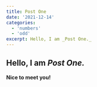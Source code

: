 ```yaml
---
title: Post One
date: '2021-12-14'
categories:
  - 'numbers'
  - 'odd'
excerpt: Hello, I am _Post One._
---
```


## Hello, I am _Post One._

**Nice to meet you!**
